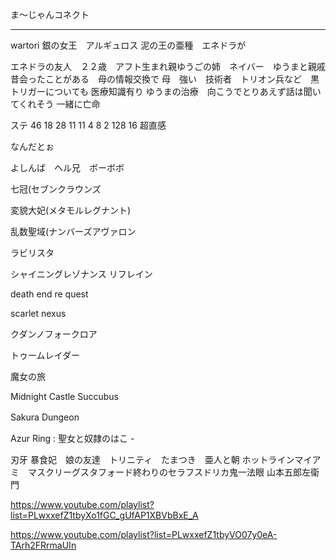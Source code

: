 

ま～じゃんコネクト



--------
wartori 銀の女王　アルギュロス
泥の王の亜種　エネドラが

エネドラの友人　２２歳　アフト生まれ親ゆうごの姉　ネイバー　ゆうまと親戚　昔会ったことがある　母の情報交換で
母　強い　技術者　トリオン兵など　黒トリガーについても
医療知識有り
ゆうまの治療　向こうでとりあえず話は聞いてくれそう
一緒に亡命

ステ
46   18 28 11 11 4 8 2   128
16
超直感　


なんだとぉ

よしんば　ヘル兄　ボーボボ

七冠(セブンクラウンズ

変貌大妃(メタモルレグナント)

乱数聖域(ナンバーズアヴァロン

ラビリスタ


シャイニングレゾナンス リフレイン 

death end re quest

scarlet nexus


クダンノフォークロア 





トゥームレイダー


魔女の旅

Midnight Castle Succubus

Sakura Dungeon　 

Azur Ring : 聖女と奴隷のはこ - 

刃牙
暴食妃　娘の友達　トリニティ　たまつき　亜人と朝
ホットラインマイアミ　マスクリーグスタフォード終わりのセラフスドリカ鬼一法眼
山本五郎左衛門

https://www.youtube.com/playlist?list=PLwxxefZ1tbyXo1fGC_gUfAP1XBVbBxE_A

https://www.youtube.com/playlist?list=PLwxxefZ1tbyVO07y0eA-TArh2FRrmaUIn


